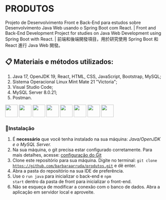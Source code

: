 # PRODUTOS
Projeto de Desenvolvimento Front e Back-End para estudos sobre Desenvolvimento Java Web usando o Spring Boot com React. |
Front and Back-End Development Project for studies on Java Web Development using Spring Boot with React.
| 前端和後端開發項目，用於研究使用 Spring Boot 和 React 進行 Java Web 開發。


## 📋 Materiais e métodos utilizados:
1. Java 17, OpenJDK 19, React, HTML, CSS, JavaScript, Bootstrap, MySQL;
2. Sistema Operacional Linux Mint Mate 21 "Victoria";
3. Visual Studio Code;
4. MySQL Server 8.0.21;
5. Postman.

<div class="row">

<img src="https://cdn.jsdelivr.net/gh/devicons/devicon/icons/mysql/mysql-original.svg" width="40px" height="40px"/>
<img src="https://cdn.jsdelivr.net/gh/devicons/devicon/icons/java/java-original.svg" width="40px" height="40px"/>
<img src="https://cdn.jsdelivr.net/gh/devicons/devicon/icons/javascript/javascript-original.svg" width="40px" height="40px"/>
<img src="https://cdn.jsdelivr.net/gh/devicons/devicon/icons/html5/html5-original-wordmark.svg" width="40px" height="40px" />
<img src="https://cdn.jsdelivr.net/gh/devicons/devicon/icons/css3/css3-original-wordmark.svg" width="40px" height="40px"/>
<img src="https://cdn.jsdelivr.net/gh/devicons/devicon/icons/bootstrap/bootstrap-original.svg" width="40px" height="40px"/>
<img src="https://cdn.jsdelivr.net/gh/devicons/devicon/icons/react/react-original-wordmark.svg" width="40px" height="40px"/>
<img src="https://cdn.jsdelivr.net/gh/devicons/devicon/icons/vscode/vscode-original-wordmark.svg" width="40px" height="40px" />

### 🔧Instalação
1. É <b>necessário</b> que você tenha instalado na sua máquina:
<i>Java/OpenJDK e o MySQL Server.</i>
2. Na sua máquina, o git precisa estar configurado corretamente. Para mais detalhes, acesse: <a href="https://docs.github.com/pt/get-started/quickstart/set-up-git">configuração do Git</a>
3. Clone este repositório para sua máquina. Digite no terminal: 
<code>git clone https://github.com/barbaraarruda/produtos.git</code> e dẽ enter.
4. Abra a pasta do repositório na sua IDE de preferência.
5. Use o <code>run java</code> para inicializar o back-end e <code>npm start</code> dentro da pasta de front para inicializar o front-end.
6. Não se esqueça de modificar a conexão com o banco de dados. Abra a aplicação em servidor local e aproveite. 
